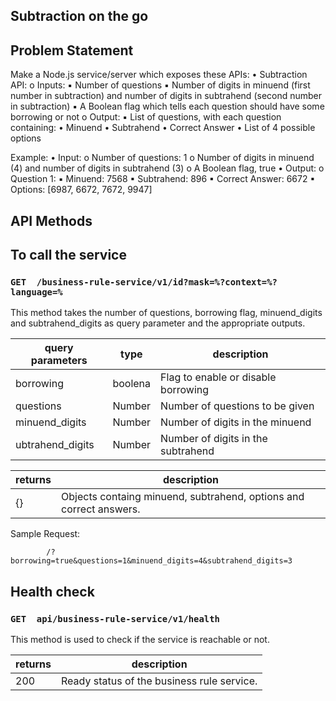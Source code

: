 ## Subtraction on the go

## Problem Statement

Make a Node.js service/server which exposes these APIs:
  • Subtraction API:
    o Inputs:
      ▪ Number of questions
      ▪ Number of digits in minuend (first number in subtraction) and number of
        digits in subtrahend (second number in subtraction)
      ▪ A Boolean flag which tells each question should have some borrowing or not
  o Output:
      ▪ List of questions, with each question containing:
        • Minuend
        • Subtrahend
        • Correct Answer
        • List of 4 possible options

Example:
  • Input:
    o Number of questions: 1
    o Number of digits in minuend (4) and number of digits in subtrahend (3)
    o A Boolean flag, true
  • Output:
    o Question 1:
      ▪ Minuend: 7568
      ▪ Subtrahend: 896
      ▪ Correct Answer: 6672
      ▪ Options: [6987, 6672, 7672, 9947]


## API Methods

## To call the service

### `GET  /business-rule-service/v1/id?mask=%?context=%?language=%`

This method takes the number of questions, borrowing flag, minuend_digits and subtrahend_digits as query parameter and the appropriate outputs.

**query parameters**|**type**|**description**
-----|-----|-----
borrowing|boolena|Flag to enable or disable borrowing
questions|Number|Number of questions to be given
minuend_digits|Number|Number of digits in the minuend
ubtrahend_digits|Number|Number of digits in the subtrahend

**returns**|**description**
-----|-----
{}|Objects containg minuend, subtrahend, options and correct answers.

Sample Request:
```
        /?borrowing=true&questions=1&minuend_digits=4&subtrahend_digits=3

```

## Health check

### `GET  api/business-rule-service/v1/health`

This method is used to check if the service is reachable or not.

**returns**|**description**
-----|-----
200|Ready status of the business rule service.